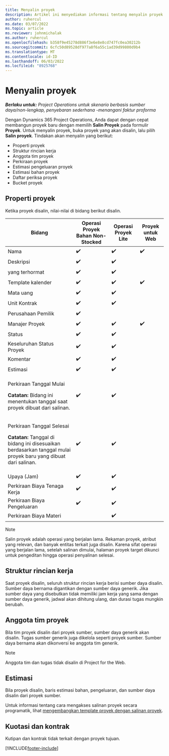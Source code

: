 ```yaml
---
title: Menyalin proyek
description: Artikel ini menyediakan informasi tentang menyalin proyek di Dynamics 365 Project Operations.
author: ruhercul
ms.date: 03/07/2022
ms.topic: article
ms.reviewer: johnmichalak
ms.author: ruhercul
ms.openlocfilehash: b358f9e45278d886f3e6e8e8cd747fc0ea30212b
ms.sourcegitcommit: 6cfc50d89528df977a8f6a55c1ad39d99800d9b4
ms.translationtype: MT
ms.contentlocale: id-ID
ms.lasthandoff: 06/03/2022
ms.locfileid: "8925768"
---
```

# <a name="copy-a-project"></a>Menyalin proyek

_**Berlaku untuk:** Project Operations untuk skenario berbasis sumber daya/non-lengkap, penyebaran sederhana -menangani faktur proforma_

Dengan Dynamics 365 Project Operations, Anda dapat dengan cepat membangun proyek baru dengan memilih **Salin Proyek** pada formulir **Proyek**. Untuk menyalin proyek, buka proyek yang akan disalin, lalu pilih **Salin proyek**. Tindakan akan menyalin yang berikut:

- Properti proyek 
- Struktur rincian kerja
- Anggota tim proyek
- Perkiraan proyek
- Estimasi pengeluaran proyek
- Estimasi bahan proyek
- Daftar periksa proyek
- Bucket proyek

## <a name="project-properties"></a>Properti proyek

Ketika proyek disalin, nilai-nilai di bidang berikut disalin.

| Bidang | Operasi Proyek Bahan Non-Stocked | Operasi Proyek Lite | Proyek untuk Web |
|-------|------------------------------------------|-------------------------|---------------------|
| Nama | :heavy_check_mark: | :heavy_check_mark: | :heavy_check_mark: |
| Deskripsi | :heavy_check_mark: | :heavy_check_mark: | |
| yang terhormat | :heavy_check_mark: | :heavy_check_mark: | |
| Template kalender | :heavy_check_mark: | :heavy_check_mark: | :heavy_check_mark: |
| Mata uang | :heavy_check_mark: | :heavy_check_mark: | |
| Unit Kontrak | :heavy_check_mark: | :heavy_check_mark: | |
| Perusahaan Pemilik | :heavy_check_mark: | | |
| Manajer Proyek | :heavy_check_mark: | :heavy_check_mark: | :heavy_check_mark: |
| Status | :heavy_check_mark: | :heavy_check_mark: | |
| Keseluruhan Status Proyek | :heavy_check_mark: | :heavy_check_mark: | |
| Komentar | :heavy_check_mark: | :heavy_check_mark: | |
| Estimasi | :heavy_check_mark: | :heavy_check_mark: | |
| <p>Perkiraan Tanggal Mulai</p><p><strong>Catatan:</strong> Bidang ini menentukan tanggal saat proyek dibuat dari salinan. | :heavy_check_mark: | :heavy_check_mark: | |
| <p>Perkiraan Tanggal Selesai</p><p><strong>Catatan:</strong> Tanggal di bidang ini disesuaikan berdasarkan tanggal mulai proyek baru yang dibuat dari salinan.</p> | :heavy_check_mark: | :heavy_check_mark: | |
| Upaya (Jam) | :heavy_check_mark: | :heavy_check_mark: | |
| Perkiraan Biaya Tenaga Kerja | :heavy_check_mark: | :heavy_check_mark: | |
| Perkiraan Biaya Pengeluaran | :heavy_check_mark: | :heavy_check_mark: | |
| Perkiraan Biaya Materi | | :heavy_check_mark: | |

> [!NOTE]
> Salin proyek adalah operasi yang berjalan lama. Rekaman proyek, atribut yang relevan, dan banyak entitas terkait juga disalin. Karena sifat operasi yang berjalan lama, setelah salinan dimulai, halaman proyek target dikunci untuk pengeditan hingga operasi penyalinan selesai.

## <a name="work-breakdown-structure"></a>Struktur rincian kerja

Saat proyek disalin, seluruh struktur rincian kerja berisi sumber daya disalin. Sumber daya bernama digantikan dengan sumber daya generik. Jika sumber daya yang disebutkan tidak memiliki jam kerja yang sama dengan sumber daya generik, jadwal akan dihitung ulang, dan durasi tugas mungkin berubah.

## <a name="project-team-members"></a>Anggota tim proyek

Bila tim proyek disalin dari proyek sumber, sumber daya generik akan disalin. Tugas sumber generik juga dikelola seperti proyek sumber. Sumber daya bernama akan dikonversi ke anggota tim generik.

> [!NOTE]
> Anggota tim dan tugas tidak disalin di Project for the Web.

## <a name="estimates"></a>Estimasi

Bila proyek disalin, baris estimasi bahan, pengeluaran, dan sumber daya disalin dari proyek sumber. 

Untuk informasi tentang cara mengakses salinan proyek secara programatik, lihat [mengembangkan template proyek dengan salinan proyek](dev-copy-project.md).

## <a name="quotes-and-contracts"></a>Kuotasi dan kontrak

Kutipan dan kontrak tidak terkait dengan proyek tujuan.

[!INCLUDE[footer-include](../includes/footer-banner.md)]

